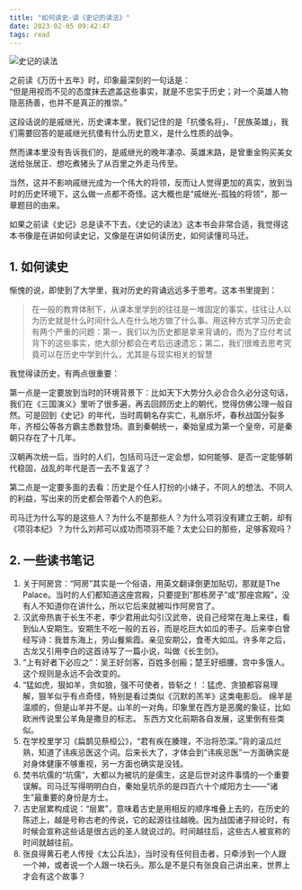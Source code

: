 ```yaml
---
title: "如何读史-读《史记的读法》"
date: 2023-02-05 09:42:47
tags: read
---
```


![史记的读法](https://img9.doubanio.com/lpic/s33506895.jpg)

之前读《万历十五年》时，印象最深刻的一句话是：  
“但是用视而不见的态度抹去遮盖这些事实，就是不忠实于历史；对一个英雄人物隐恶扬善，也并不是真正的推崇。”

这段话说的是戚继光，历史课本里，我们记住的是「抗倭名将」、「民族英雄」，我们需要回答的是戚继光抗倭有什么历史意义，是什么性质的战争。

然而课本里没有告诉我们的，是戚继光的晚年凄凉、英雄末路，是曾重金购买美女送给张居正、想吃煮猪头了从百里之外走马传至。

当然，这并不影响戚继光成为一个伟大的将领，反而让人觉得更加的真实，放到当时的历史环境下，这么做一点都不奇怪。这大概也是“戚继光-孤独的将领”，那一章题目的由来。

如果之前读《史记》总是读不下去，《史记的读法》这本书会非常合适，我觉得这本书像是在讲如何读史记，又像是在讲如何读历史，如何读懂司马迁。

## 1. 如何读史

惭愧的说，即使到了大学里，我对历史的背诵远远多于思考。这本书里提到：

> 在一般的教育体制下，从课本里学到的往往是一堆固定的事实，往往让人以为历史就是什么时间什么人在什么地方做了什么事。用这种方式学习历史会有两个严重的问题：第一，我们以为历史都是拿来背诵的，而为了应付考试背下的这些事实，绝大部分都会在考后迅速遗忘；第二，我们很难去思考究竟可以在历史中学到什么，尤其是与现实相关的智慧

我觉得读历史，有两点很重要：  

第一点是一定要放到当时的环境背景下：比如天下大势分久必合合久必分这句话，我们在《三国演义》里听了很多遍，再去回顾历史上的朝代，觉得仿佛公理一般自然。可是回到《史记》的年代，当时周朝名存实亡，礼崩乐坏，春秋战国分裂多年，齐桓公等各方霸主悉数登场。直到秦朝统一，秦始皇成为第一个皇帝，可是秦朝只存在了十几年。

汉朝再次统一后，当时的人们，包括司马迁一定会想，如何能够、是否一定能够朝代稳固，战乱的年代是否一去不复返了？

第二点是一定要多面的去看：历史是个任人打扮的小婊子，不同人的想法、不同人的利益，写出来的历史都会带着个人的色彩。

司马迁为什么写的是这些人？为什么不是那些人？为什么项羽没有建立王朝，却有《项羽本纪》？为什么刘邦可以成功而项羽不能？太史公曰的那些，足够客观吗？

## 2. 一些读书笔记

1. 关于阿房宫：“阿房”其实是一个俗语，用英文翻译倒更加贴切，那就是The Palace。当时的人们都知道这座宫殿，只要提到“那栋房子”或“那座宫殿”，没有人不知道你在讲什么，所以它后来就被叫作阿房宫了。  
2. 汉武帝热衷于长生不老，李少君用此勾引汉武帝，说自己经常在海上来往，看到仙人安期生。安期生不吃一般的五谷，而是吃巨大如瓜的枣子。后来李白曾经写诗：我昔东海上，劳山餐紫霞。亲见安期公，食枣大如瓜。许多年之后，古龙又引用李白的这首诗写了一篇小说，叫做《长生剑》。  
3. “上有好者下必应之”：吴王好剑客，百姓多创瘢；楚王好细腰，宫中多饿人。这个规则是永远不会改变的。  
4. “猛如虎，狠如羊，贪如狼，强不可使者，皆斩之！：猛虎、贪狼都容易理解，狠羊似乎有点奇怪，特别是看过类似《沉默的羔羊》这类电影后。
绵羊是温顺的，但是山羊并不是。山羊的一对角，印象里在西方是恶魔的象征，比如欧洲传说里公羊角是撒旦的标志。
东西方文化前期各自发展，这里倒有些类似。  
5. 在学校里学习《扁鹊见蔡桓公》，“君有疾在腠理，不治将恐深。”背的滚瓜烂熟，知道了讳疾忌医这个词。后来长大了，才体会到“讳疾忌医”一方面确实是对身体健康不够重视，另一方面也确实是没钱。  
6. 焚书坑儒的“坑儒”，大都以为被坑的是儒生，这是后世对这件事情的一个重要误解。司马迁写得明明白白，秦始皇坑杀的是四百六十个咸阳方士——“诸生”最重要的身份是方士。  
7. 古史层累构成说：“层累”，意味着古史是用相反的顺序堆叠上去的，在历史的陈述上，越是号称古老的传说，它的起源往往越晚。因为战国诸子辩论时，有时候会宣称这些话是很古远的圣人就说过的。时间越往后，这些古人被宣称的时间就越往前。    
8. 张良得黄石老人传授《太公兵法》，当时没有任何目击者，只牵涉到一个人跟一个神，或者说一个人跟一块石头。那么是不是只有张良自己讲出来，世界上才会有这个故事？  
